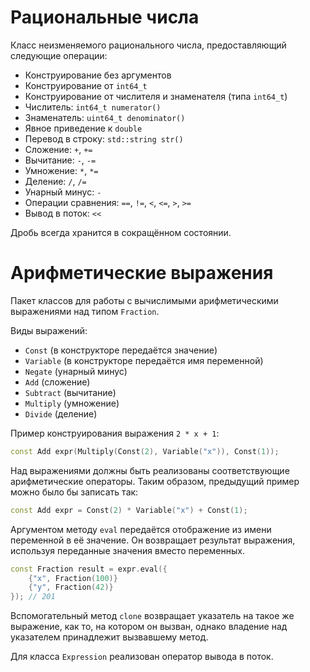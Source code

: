 # Рациональные числа

Класс неизменяемого рационального числа, предоставляющий следующие операции:

- Конструирование без аргументов
- Конструирование от `int64_t`
- Конструирование от числителя и знаменателя (типа `int64_t`)
- Числитель: `int64_t numerator()`
- Знаменатель: `uint64_t denominator()`
- Явное приведение к `double`
- Перевод в строку: `std::string str()`
- Сложение: `+`, `+=`
- Вычитание: `-`, `-=`
- Умножение: `*`, `*=`
- Деление: `/`, `/=`
- Унарный минус: `-`
- Операции сравнения: `==`, `!=`, `<`, `<=`, `>`, `>=`
- Вывод в поток: `<<`

Дробь всегда хранится в сокращённом состоянии.

# Арифметические выражения

Пакет классов для работы с вычислимыми арифметическими выражениями над типом `Fraction`.

Виды выражений:

- `Const` (в конструкторе передаётся значение)
- `Variable` (в конструкторе передаётся имя переменной)
- `Negate` (унарный минус)
- `Add` (сложение)
- `Subtract` (вычитание)
- `Multiply` (умножение)
- `Divide` (деление)

Пример конструирования выражения `2 * x + 1`:

```cpp
const Add expr(Multiply(Const(2), Variable("x")), Const(1));
```

Над выражениями должны быть реализованы соответствующие арифметические операторы.
Таким образом, предыдущий пример можно было бы записать так:

```cpp
const Add expr = Const(2) * Variable("x") + Const(1);
```

Аргументом методу `eval` передаётся отображение из имени переменной в её значение.
Он возвращает результат выражения, используя переданные значения вместо переменных.

```cpp
const Fraction result = expr.eval({
    {"x", Fraction(100)}
    {"y", Fraction(42)}
}); // 201
```

Вспомогательный метод `clone` возвращает указатель на такое же выражение, как то, на котором он вызван,
однако владение над указателем принадлежит вызвавшему метод.

Для класса `Expression` реализован оператор вывода в поток.
